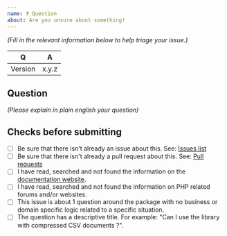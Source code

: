 ```yaml
---
name: ❓ Question
about: Are you unsure about something?
---
```


_(Fill in the relevant information below to help triage your issue.)_

| Q       | A     |
|---------|-------|
| Version | x.y.z |

## Question

_(Please explain in plain english your question)_

## Checks before submitting

* [ ] Be sure that there isn't already an issue about this. See: [Issues list](https://github.com/bakame-php/aide/issues)
* [ ] Be sure that there isn't already a pull request about this. See: [Pull requests](https://github.com/bakame-php/aide/pulls)
* [ ] I have read, searched and not found the information on the [documentation website](https://csv.thephpleague.com).
* [ ] I have read, searched and not found the information on PHP related forums and/or websites.
* [ ] This issue is about 1 question around the package with no business or domain specific logic related to a specific situation.
* [ ] The question has a descriptive title. For example:  "Can I use the library with compressed CSV documents ?".
